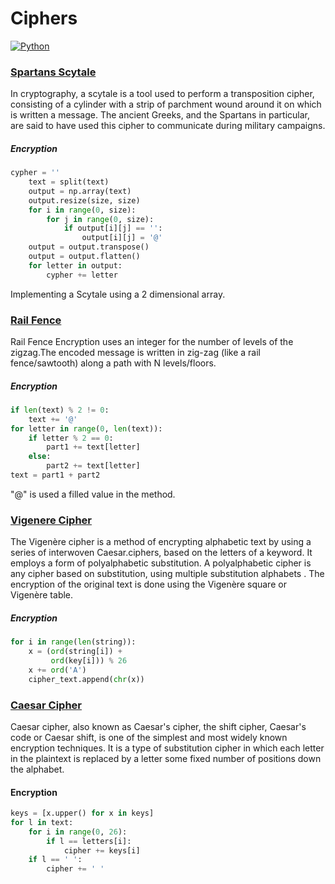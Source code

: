 # Ciphers

[![Python](https://img.shields.io/badge/Python-3.7.7-blue)](https://www.python.org/downloads/windows/)

### [Spartans Scytale](https://github.com/ans-sharma/ciphers/blob/master/spartan_scytale.py)

In cryptography, a scytale is a tool used to perform a transposition cipher, consisting of a cylinder with a strip of parchment wound around it on which is written a message. The ancient Greeks, and the Spartans in particular, are said to have used this cipher to communicate during military campaigns. 

##### Encryption
``` python
cypher = ''
    text = split(text)
    output = np.array(text)
    output.resize(size, size)
    for i in range(0, size):
        for j in range(0, size):
            if output[i][j] == '':
                output[i][j] = '@'
    output = output.transpose()
    output = output.flatten()
    for letter in output:
        cypher += letter
``` 

Implementing a Scytale using a 2 dimensional array.

### [Rail Fence](https://github.com/ans-sharma/ciphers/blob/master/rail_fence.py)

Rail Fence Encryption uses an integer for the number of levels of the zigzag.The encoded message is written in zig-zag (like a rail fence/sawtooth) along a path with N levels/floors.

##### Encryption

``` python
if len(text) % 2 != 0:
    text += '@'
for letter in range(0, len(text)):
    if letter % 2 == 0:
        part1 += text[letter]
    else:
        part2 += text[letter]
text = part1 + part2
```

"@" is used a filled value in the method.

### [Vigenere Cipher](https://github.com/ans-sharma/ciphers/blob/master/vigen%C3%A8re_cipher.py)

The Vigenère cipher is a method of encrypting alphabetic text by using a series of interwoven Caesar.ciphers, based on the letters of a keyword. It employs a form of polyalphabetic substitution. A polyalphabetic cipher is any cipher based on substitution, using multiple substitution alphabets . The encryption of the original text is done using the Vigenère square or Vigenère table.

##### Encryption

``` python
for i in range(len(string)):
    x = (ord(string[i]) +
         ord(key[i])) % 26
    x += ord('A')
    cipher_text.append(chr(x))
```

### [Caesar Cipher](https://github.com/ans-sharma/ciphers/blob/master/caesar_cipher.py)

Caesar cipher, also known as Caesar's cipher, the shift cipher, Caesar's code or Caesar shift, is one of the simplest and most widely known encryption techniques. It is a type of substitution cipher in which each letter in the plaintext is replaced by a letter some fixed number of positions down the alphabet.

#### Encryption

``` python
keys = [x.upper() for x in keys]
for l in text:
    for i in range(0, 26):
        if l == letters[i]:
            cipher += keys[i]
    if l == ' ':
        cipher += ' '
```


